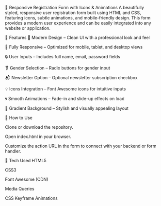 📝 Responsive Registration Form with Icons & Animations
A beautifully styled, responsive user registration form built using HTML and CSS, featuring icons, subtle animations, and mobile-friendly design. This form provides a modern user experience and can be easily integrated into any website or application.

🚀 Features
🎨 Modern Design – Clean UI with a professional look and feel

📱 Fully Responsive – Optimized for mobile, tablet, and desktop views

🔒 User Inputs – Includes full name, email, password fields

⚧️ Gender Selection – Radio buttons for gender input

📬 Newsletter Option – Optional newsletter subscription checkbox

💡 Icons Integration – Font Awesome icons for intuitive inputs

🌀 Smooth Animations – Fade-in and slide-up effects on load

🌈 Gradient Background – Stylish and visually appealing layout

🧪 How to Use

Clone or download the repository.

Open index.html in your browser.

Customize the action URL in the form to connect with your backend or form handler.

🔧 Tech Used
HTML5

CSS3

Font Awesome (CDN)

Media Queries

CSS Keyframe Animations

